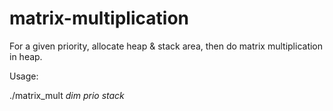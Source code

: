 # matrix-multiplication

For a given priority, allocate heap & stack area, then do matrix multiplication in heap.

Usage:

./matrix_mult *dim* *prio* *stack*
